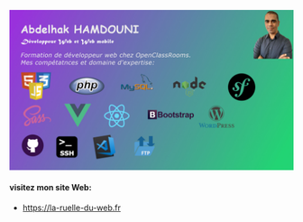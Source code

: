 ![cover](https://github.com/abdelhakhamdouni/abdelhakhamdouni/blob/main/img/me-cover.jpg)

#### visitez mon site Web: 
  - https://la-ruelle-du-web.fr
